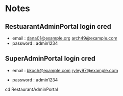 # Notes

## RestuarantAdminPortal login cred

- email : dana01@example.org    arch49@example.com
- password : admin1234

## SuperAdminPortal login cred

- email :  bkoch@example.com   ryley97@example.com

- password : admin1234

cd RestaurantAdminPortal
